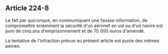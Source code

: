 Article 224-8
----
Le fait par quiconque, en communiquant une fausse information, de compromettre
sciemment la sécurité d'un aéronef en vol ou d'un navire est puni de cinq ans
d'emprisonnement et de 75 000 euros d'amende.

La tentative de l'infraction prévue au présent article est punie des mêmes
peines.
